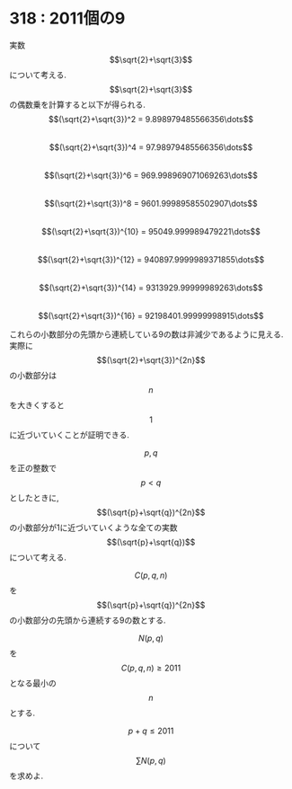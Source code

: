 # 318 : 2011個の9

実数$$\sqrt{2}+\sqrt{3}$$について考える.\
$$\sqrt{2}+\sqrt{3}$$の偶数乗を計算すると以下が得られる.\
$$(\sqrt{2}+\sqrt{3})^2 = 9.898979485566356\dots$$\
$$(\sqrt{2}+\sqrt{3})^4 = 97.98979485566356\dots$$\
$$(\sqrt{2}+\sqrt{3})^6 = 969.998969071069263\dots$$\
$$(\sqrt{2}+\sqrt{3})^8 = 9601.99989585502907\dots$$\
$$(\sqrt{2}+\sqrt{3})^{10} = 95049.999989479221\dots$$\
$$(\sqrt{2}+\sqrt{3})^{12} = 940897.9999989371855\dots$$\
$$(\sqrt{2}+\sqrt{3})^{14} = 9313929.99999989263\dots$$\
$$(\sqrt{2}+\sqrt{3})^{16} = 92198401.99999998915\dots$$

これらの小数部分の先頭から連続している9の数は非減少であるように見える.\
実際に$$(\sqrt{2}+\sqrt{3})^{2n}$$の小数部分は$$n$$を大きくすると$$1$$に近づいていくことが証明できる.

$$p,q$$を正の整数で$$p<q$$としたときに, $$(\sqrt{p}+\sqrt{q})^{2n}$$の小数部分が1に近づいていくような全ての実数$$(\sqrt{p}+\sqrt{q})$$について考える.

$$C(p,q,n)$$を$$(\sqrt{p}+\sqrt{q})^{2n}$$の小数部分の先頭から連続する9の数とする.

$$N(p,q)$$を$$C(p,q,n) \geq 2011$$となる最小の$$n$$とする.

$$p+q \leq 2011$$について$$\sum N(p,q)$$を求めよ.
